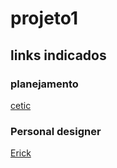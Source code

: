 # projeto1
## links indicados
### planejamento 
[cetic](https://www.cetic.br/)
### Personal designer
[Erick](https://www.instagram.com/vk_nero/)
